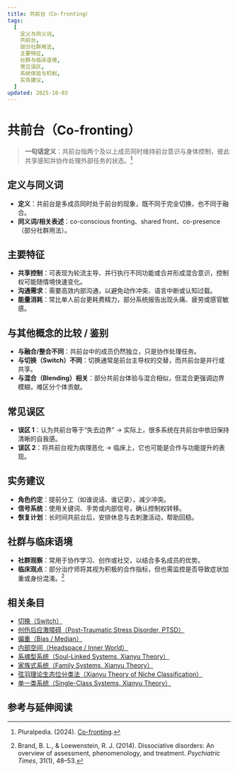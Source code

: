 ```yaml
---
title: 共前台（Co-fronting）
tags:
  [
    定义与同义词,
    共前台,
    部分社群用法,
    主要特征,
    社群与临床语境,
    常见误区,
    系统体验与机制,
    实务建议,
  ]
updated: 2025-10-03
---
```


# 共前台（Co-fronting）

> **一句话定义**：共前台指两个及以上成员同时维持前台意识与身体控制，彼此共享感知并协作处理外部任务的状态。[^pluralpedia-cofront]

## 定义与同义词

- **定义**：共前台是多成员同时处于前台的现象，既不同于完全切换，也不同于融合。
- **同义词/相关表述**：co-conscious fronting、shared front、co-presence（部分社群用法）。

## 主要特征

- **共享控制**：可表现为轮流主导、并行执行不同功能或合并形成混合意识，控制权可能随情境快速变化。
- **沟通需求**：需要高效内部沟通，以避免动作冲突、语言中断或认知过载。
- **能量消耗**：常比单人前台更耗费精力，部分系统报告出现头痛、疲劳或感官敏感。

## 与其他概念的比较 / 鉴别

- **与融合/整合不同**：共前台中的成员仍然独立，只是协作处理任务。
- **与切换（Switch）不同**：切换通常是前台主导权的交替，而共前台是并行或共享。
- **与混合（Blending）相关**：部分共前台体验与混合相似，但混合更强调边界模糊，难区分个体贡献。

## 常见误区

- **误区 1**：认为共前台等于“失去边界” → 实际上，很多系统在共前台中依旧保持清晰的自我感。
- **误区 2**：将共前台视为病理恶化 → 临床上，它也可能是合作与功能提升的表现。

## 实务建议

- **角色约定**：提前分工（如谁说话、谁记录），减少冲突。
- **信号系统**：使用关键词、手势或内部信号，确认控制权转移。
- **恢复计划**：长时间共前台后，安排休息与去刺激活动，帮助回稳。

## 社群与临床语境

- **社群观察**：常用于协作学习、创作或社交，以结合多名成员的优势。
- **临床观点**：部分治疗师将其视为积极的合作指标，但也需监控是否导致症状加重或身份混淆。[^brand2014]

## 相关条目

- [切换（Switch）](/entries/Switch.md)
- [创伤后应激障碍（Post-Traumatic Stress Disorder, PTSD）](/entries/PTSD.md)
- [偏重（Bias / Median）](/entries/Bias.md)
- [内部空间（Headspace / Inner World）](/entries/Headspace-Inner-World.md)
- [系魂型系统（Soul-Linked Systems, Xianyu Theory）](/entries/Soul-Linked-Systems-Xianyu.md)
- [家族式系统（Family Systems, Xianyu Theory）](/entries/Family-Systems-Xianyu.md)
- [弦羽理论生态位分类法（Xianyu Theory of Niche Classification）](/entries/Xianyu-Theory-Niche-Classification.md)
- [单一类系统（Single-Class Systems, Xianyu Theory）](/entries/Single-Class-Systems-Xianyu.md)

## 参考与延伸阅读

[^pluralpedia-cofront]: Pluralpedia. (2024). [Co-fronting](https://pluralpedia.org/w/Co-fronting).
[^brand2014]: Brand, B. L., & Loewenstein, R. J. (2014). Dissociative disorders: An overview of assessment, phenomenology, and treatment. _Psychiatric Times_, 31(1), 48–53.
